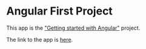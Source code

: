# Angular First Project

This app is the ["Getting started with Angular"](https://angular.io/start#click-here-to-create-the-ready-made-sample-project-in-stackblitz) project.

The link to the app is [here](angular-base-ff161.web.app).
